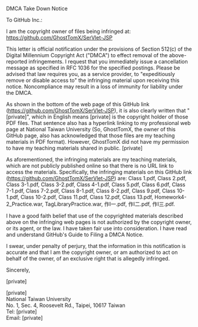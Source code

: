 DMCA Take Down Notice

To GitHub Inc.:

I am the copyright owner of files being infringed at:  
https://github.com/GhostTomX/SerVlet-JSP

This letter is official notification under the provisions of Section 512(c) of the Digital Millennium Copyright Act ("DMCA") to effect removal of the above-reported infringements. I request that you immediately issue a cancellation message as specified in RFC 1036 for the specified postings. Please be advised that law requires you, as a service provider, to "expeditiously remove or disable access to" the infringing material upon receiving this notice. Noncompliance may result in a loss of immunity for liability under the DMCA.

As shown in the bottom of the web page of this GitHub link (https://github.com/GhostTomX/SerVlet-JSP), it is also clearly written that "[private]", which in English means [private] is the copyright holder of those PDF files. That sentence also has a hyperlink linking to my professional web page at National Taiwan University (So, GhostTomX, the owner of this GitHub page, also has acknowledged that those files are my teaching materials in PDF format). However, GhostTomX did not have my permission to have my teaching materials shared in public. [private]

As aforementioned, the infringing materials are my teaching materials, which are not publicly published online so that there is no URL link to access the materials. Specifically, the infringing materials on this GitHub link (https://github.com/GhostTomX/SerVlet-JSP) are: Class 1.pdf, Class 2.pdf, Class 3-1.pdf, Class 3-2.pdf, Class 4-1.pdf, Class 5.pdf, Class 6.pdf, Class 7-1.pdf, Class 7-2.pdf, Class 8-1.pdf, Class 8-2.pdf, Class 9.pdf, Class 10-1.pdf, Class 10-2.pdf, Class 11.pdf, Class 12.pdf, Class 13.pdf, Homework4-2_Practice.war, TagLibraryPractice.war, 作I一.pdf, 作I二.pdf, 作I三.pdf.

I have a good faith belief that use of the copyrighted materials described above on the infringing web pages is not authorized by the copyright owner, or its agent, or the law. I have taken fair use into consideration. I have read and understand GitHub's Guide to Filing a DMCA Notice.

I swear, under penalty of perjury, that the information in this notification is accurate and that I am the copyright owner, or am authorized to act on behalf of the owner, of an exclusive right that is allegedly infringed.

Sincerely,

[private]

[private]  
National Taiwan University  
No. 1, Sec. 4, Roosevelt Rd., Taipei, 10617 Taiwan  
Tel: [private]  
Email: [private]
